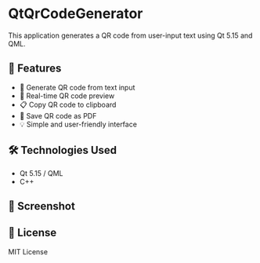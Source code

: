 # QtQrCodeGenerator

This application generates a QR code from user-input text using Qt 5.15 and QML.

## 🚀 Features

- 🧾 Generate QR code from text input
- 📸 Real-time QR code preview
- 📋 Copy QR code to clipboard
- 📄 Save QR code as PDF
- 💡 Simple and user-friendly interface

## 🛠️ Technologies Used

- Qt 5.15 / QML
- C++

## 📸 Screenshot

<!-- Add screenshot here -->

## 📄 License

MIT License

